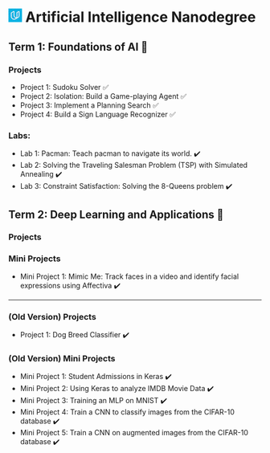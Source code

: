 # ![image](udacity.jpg) Artificial Intelligence Nanodegree

## Term 1: Foundations of AI :rocket:

### Projects

* Project 1: Sudoku Solver  :white_check_mark:
* Project 2: Isolation: Build a Game-playing Agent  :white_check_mark:
* Project 3: Implement a Planning Search  :white_check_mark:
* Project 4: Build a Sign Language Recognizer  :white_check_mark:

### Labs:
* Lab 1: Pacman: Teach pacman to navigate its world. :heavy_check_mark:
* Lab 2: Solving the Traveling Salesman Problem (TSP) with Simulated Annealing :heavy_check_mark:
* Lab 3: Constraint Satisfaction: Solving the 8-Queens problem :heavy_check_mark:

## Term 2: Deep Learning and Applications :construction:

### Projects

### Mini Projects

* Mini Project 1: Mimic Me: Track faces in a video and identify facial expressions using Affectiva :heavy_check_mark:

***

### (Old Version) Projects

* Project 1: Dog Breed Classifier :heavy_check_mark:

### (Old Version) Mini Projects
* Mini Project 1: Student Admissions in Keras :heavy_check_mark:
* Mini Project 2: Using Keras to analyze IMDB Movie Data :heavy_check_mark:
* Mini Project 3: Training an MLP on MNIST :heavy_check_mark:
* Mini Project 4: Train a CNN to classify images from the CIFAR-10 database :heavy_check_mark:
* Mini Project 5: Train a CNN on augmented images from the CIFAR-10 database :heavy_check_mark:

